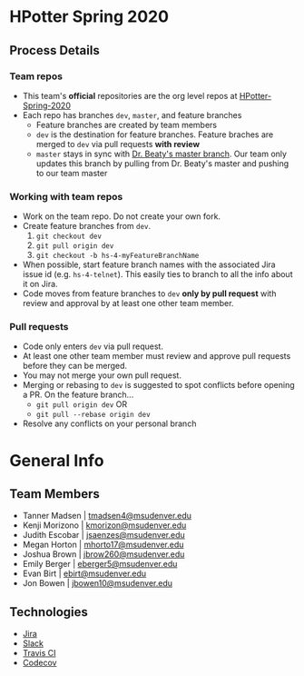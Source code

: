 # HPotter Spring 2020

## Process Details

### Team repos
* This team's **official** repositories are the org level repos at [HPotter-Spring-2020](https://github.com/HPotter-Spring-2020)
* Each repo has branches `dev`, `master`, and feature branches
  * Feature branches are created by team members
  * `dev` is the destination for feature branches. Feature braches are merged to `dev` via pull requests **with review**
  * `master` stays in sync with [Dr. Beaty's master branch](https://github.com/drsjb80/HPotter/tree/master). Our team only updates this branch by pulling from Dr. Beaty's master and pushing to our team master

### Working with team repos
* Work on the team repo. Do not create your own fork.
* Create feature branches from `dev`.
  1. `git checkout dev`
  1. `git pull origin dev`
  1. `git checkout -b hs-4-myFeatureBranchName` 
* When possible, start feature branch names with the associated Jira issue id (e.g. `hs-4-telnet`). This easily ties to branch to all the info about it on Jira. 
* Code moves from feature branches to `dev` **only by pull request** with review and approval by at least one other team member.

### Pull requests
* Code only enters `dev` via pull request.
* At least one other team member must review and approve pull requests before they can be merged.
* You may not merge your own pull request.
* Merging or rebasing to `dev` is suggested to spot conflicts before opening a PR. On the feature branch...
  * `git pull origin dev` OR
  * `git pull --rebase origin dev`
* Resolve any conflicts on your personal branch 

# General Info

## Team Members
* Tanner Madsen | tmadsen4@msudenver.edu
* Kenji Morizono | kmorizon@msudenver.edu
* Judith Escobar | jsaenzes@msudenver.edu
* Megan Horton | mhorto17@msudenver.edu
* Joshua Brown | jbrow260@msudenver.edu
* Emily Berger | eberger5@msudenver.edu
* Evan Birt | ebirt@msudenver.edu
* Jon Bowen | jbowen10@msudenver.edu

## Technologies
* [Jira](https://gouda.msudenver.edu/jira/browse/HS)
* [Slack](https://drb80.slack.com/archives/CCJRBT03Z)
* [Travis CI](https://travis-ci.org/HPotter-Spring-2020/HPotter)
* [Codecov](https://codecov.io/gh/HPotter-Spring-2020)
